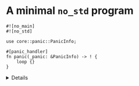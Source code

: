 # A minimal `no_std` program
<!-- mdbook-xgettext: skip -->
```rust,editable,compile_fail
#![no_main]
#![no_std]

use core::panic::PanicInfo;

#[panic_handler]
fn panic(_panic: &PanicInfo) -> ! {
    loop {}
}
```

<details>

* This will compile to an empty binary.
* `std` provides a panic handler; without it we must provide our own.
* It can also be provided by another crate, such as `panic-halt`.
* Depending on the target, you may need to compile with `panic = "abort"` to avoid an error about
  `eh_personality`.
* Note that there is no `main` or any other entry point; it's up to you to define your own entry
  point. This will typically involve a linker script and some assembly code to set things up ready
  for Rust code to run.

</details>
